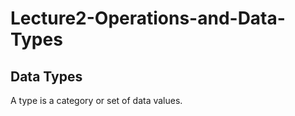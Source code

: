 # Lecture2-Operations-and-Data-Types

## Data Types 
A type is a category or set of data values.  

